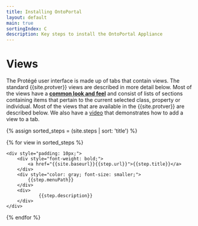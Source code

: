 ```yaml
---
title: Installing OntoPortal
layout: default
main: true
sortingIndex: C
description: Key steps to install the OntoPortal Appliance
---
```


<h1>Views</h1>

The Protégé user interface is made up of tabs that contain views.  The standard {{site.protver}} views are described in more detail below.  Most of the views have a <b><a href="{{site.baseurl}}/view-look-and-feel">common look and feel</a></b> and consist of lists of sections containing items that pertain to the current selected class, property or individual.
Most of the views that are available in the {{site.protver}} are described below.
We also have a <a href="https://www.youtube.com/watch?v=JObQC-L2piA">video</a> that demonstrates how to add a view to a tab. 

<div>
{% assign sorted_steps = (site.steps | sort: 'title') %}

{% for view in sorted_steps %}

	<div style="padding: 10px;">
		<div style="font-weight: bold;">
			<a href="{{site.baseurl}}{{step.url}}">{{step.title}}</a>
		</div>
		<div style="color: gray; font-size: smaller;">
			{{step.menuPath}}
		</div>
		<div>
				{{step.description}}
		</div>
	</div>
{% endfor %}

</div>
